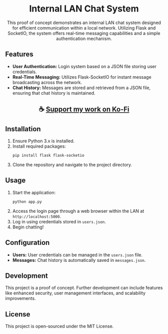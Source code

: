 <div align="center">

# Internal LAN Chat System

This proof of concept demonstrates an internal LAN chat system designed for efficient communication within a local network. Utilizing Flask and SocketIO, the system offers real-time messaging capabilities and a simple authentication mechanism.

</div>

## Features
- **User Authentication:** Login system based on a JSON file storing user credentials.
- **Real-Time Messaging:** Utilizes Flask-SocketIO for instant message broadcasting across the network.
- **Chat History:** Messages are stored and retrieved from a JSON file, ensuring that chat history is maintained.

<div align="center">

## ☕ [Support my work on Ko-Fi](https://ko-fi.com/thatsinewave)

</div>

## Installation
1. Ensure Python 3.x is installed.
2. Install required packages:
    ```
    pip install flask flask-socketio
    ```
3. Clone the repository and navigate to the project directory.

## Usage
1. Start the application:
    ```
    python app.py
    ```
2. Access the login page through a web browser within the LAN at `http://localhost:5000`.
3. Log in using credentials stored in `users.json`.
4. Begin chatting!

## Configuration
- **Users:** User credentials can be managed in the `users.json` file.
- **Messages:** Chat history is automatically saved in `messages.json`.

## Development
This project is a proof of concept. Further development can include features like enhanced security, user management interfaces, and scalability improvements.

## License
This project is open-sourced under the MIT License.
